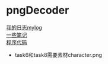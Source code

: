 # pngDecoder
[我的日志mylog](./schedule/log.md)  
[一些笔记](./docs/)  
[程序代码](./code/)  

- task6和task8需要素材character.png


